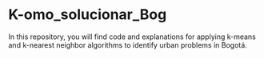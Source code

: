 # K-omo_solucionar_Bog
In this repository, you will find code and explanations for applying k-means and k-nearest neighbor algorithms to identify urban problems in Bogotá.
